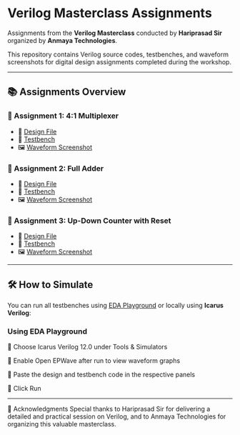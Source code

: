 # Verilog Masterclass Assignments

Assignments from the **Verilog Masterclass** conducted by **Hariprasad Sir** organized by **Anmaya Technologies**.

This repository contains Verilog source codes, testbenches, and waveform screenshots for digital design assignments completed during the workshop.

---

## 📚 Assignments Overview

### 🔸 Assignment 1: 4:1 Multiplexer
- 🔹 [Design File](assignment_1_mux/mux4to1.v)
- 🔹 [Testbench](assignment_1_mux/mux4to1_tb.v)
- 🖼️ [Waveform Screenshot](assignment_1_mux/mux4to1_waveform.png)

### 🔸 Assignment 2: Full Adder
- 🔹 [Design File](assignment_2_full_adder/full_adder.v)
- 🔹 [Testbench](assignment_2_full_adder/full_adder_tb.v)
- 🖼️ [Waveform Screenshot](assignment_2_full_adder/full_adder_waveform.png)

### 🔸 Assignment 3: Up-Down Counter with Reset
- 🔹 [Design File](assignment_3_up_down_counter/up_down_counter.v)
- 🔹 [Testbench](assignment_3_up_down_counter/up_down_counter_tb.v)
- 🖼️ [Waveform Screenshot](assignment_3_up_down_counter/up_down_counter_waveform.png)

---

## 🛠️ How to Simulate

You can run all testbenches using [EDA Playground](https://edaplayground.com/) or locally using **Icarus Verilog**:

### Using EDA Playground
🔹 Choose Icarus Verilog 12.0 under Tools & Simulators

🔹 Enable Open EPWave after run to view waveform graphs

🔹 Paste the design and testbench code in the respective panels

🔹 Click Run

---
🙌 Acknowledgments
Special thanks to Hariprasad Sir for delivering a detailed and practical session on Verilog, and to Anmaya Technologies for organizing this valuable masterclass.
